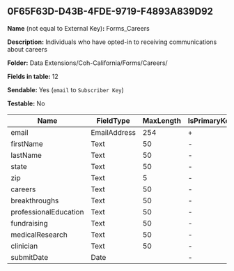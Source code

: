 ## 0F65F63D-D43B-4FDE-9719-F4893A839D92

**Name** (not equal to External Key)**:** Forms_Careers

**Description:** Individuals who have opted-in to receiving communications about careers

**Folder:** Data Extensions/Coh-California/Forms/Careers/

**Fields in table:** 12

**Sendable:** Yes (`email` to `Subscriber Key`)

**Testable:** No

| Name | FieldType | MaxLength | IsPrimaryKey | IsNullable | DefaultValue |
| --- | --- | --- | --- | --- | --- |
| email | EmailAddress | 254 | + | - |  |
| firstName | Text | 50 | - | + |  |
| lastName | Text | 50 | - | + |  |
| state | Text | 50 | - | + |  |
| zip | Text | 5 | - | + |  |
| careers | Text | 50 | - | + |  |
| breakthroughs | Text | 50 | - | + |  |
| professionalEducation | Text | 50 | - | + |  |
| fundraising | Text | 50 | - | + |  |
| medicalResearch | Text | 50 | - | + |  |
| clinician | Text | 50 | - | + |  |
| submitDate | Date |  | - | - | GetDate() |
